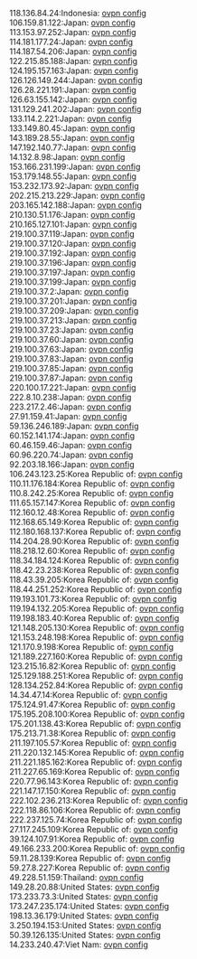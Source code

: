 118.136.84.24:Indonesia: [ovpn config](vpn/118_136_84_24.ovpn)  
106.159.81.122:Japan: [ovpn config](vpn/106_159_81_122.ovpn)  
113.153.97.252:Japan: [ovpn config](vpn/113_153_97_252.ovpn)  
114.181.177.24:Japan: [ovpn config](vpn/114_181_177_24.ovpn)  
114.187.54.206:Japan: [ovpn config](vpn/114_187_54_206.ovpn)  
122.215.85.188:Japan: [ovpn config](vpn/122_215_85_188.ovpn)  
124.195.157.163:Japan: [ovpn config](vpn/124_195_157_163.ovpn)  
126.126.149.244:Japan: [ovpn config](vpn/126_126_149_244.ovpn)  
126.28.221.191:Japan: [ovpn config](vpn/126_28_221_191.ovpn)  
126.63.155.142:Japan: [ovpn config](vpn/126_63_155_142.ovpn)  
131.129.241.202:Japan: [ovpn config](vpn/131_129_241_202.ovpn)  
133.114.2.221:Japan: [ovpn config](vpn/133_114_2_221.ovpn)  
133.149.80.45:Japan: [ovpn config](vpn/133_149_80_45.ovpn)  
143.189.28.55:Japan: [ovpn config](vpn/143_189_28_55.ovpn)  
147.192.140.77:Japan: [ovpn config](vpn/147_192_140_77.ovpn)  
14.132.8.98:Japan: [ovpn config](vpn/14_132_8_98.ovpn)  
153.166.231.199:Japan: [ovpn config](vpn/153_166_231_199.ovpn)  
153.179.148.55:Japan: [ovpn config](vpn/153_179_148_55.ovpn)  
153.232.173.92:Japan: [ovpn config](vpn/153_232_173_92.ovpn)  
202.215.213.229:Japan: [ovpn config](vpn/202_215_213_229.ovpn)  
203.165.142.188:Japan: [ovpn config](vpn/203_165_142_188.ovpn)  
210.130.51.176:Japan: [ovpn config](vpn/210_130_51_176.ovpn)  
210.165.127.101:Japan: [ovpn config](vpn/210_165_127_101.ovpn)  
219.100.37.119:Japan: [ovpn config](vpn/219_100_37_119.ovpn)  
219.100.37.120:Japan: [ovpn config](vpn/219_100_37_120.ovpn)  
219.100.37.192:Japan: [ovpn config](vpn/219_100_37_192.ovpn)  
219.100.37.196:Japan: [ovpn config](vpn/219_100_37_196.ovpn)  
219.100.37.197:Japan: [ovpn config](vpn/219_100_37_197.ovpn)  
219.100.37.199:Japan: [ovpn config](vpn/219_100_37_199.ovpn)  
219.100.37.2:Japan: [ovpn config](vpn/219_100_37_2.ovpn)  
219.100.37.201:Japan: [ovpn config](vpn/219_100_37_201.ovpn)  
219.100.37.209:Japan: [ovpn config](vpn/219_100_37_209.ovpn)  
219.100.37.213:Japan: [ovpn config](vpn/219_100_37_213.ovpn)  
219.100.37.23:Japan: [ovpn config](vpn/219_100_37_23.ovpn)  
219.100.37.60:Japan: [ovpn config](vpn/219_100_37_60.ovpn)  
219.100.37.63:Japan: [ovpn config](vpn/219_100_37_63.ovpn)  
219.100.37.83:Japan: [ovpn config](vpn/219_100_37_83.ovpn)  
219.100.37.85:Japan: [ovpn config](vpn/219_100_37_85.ovpn)  
219.100.37.87:Japan: [ovpn config](vpn/219_100_37_87.ovpn)  
220.100.17.221:Japan: [ovpn config](vpn/220_100_17_221.ovpn)  
222.8.10.238:Japan: [ovpn config](vpn/222_8_10_238.ovpn)  
223.217.2.46:Japan: [ovpn config](vpn/223_217_2_46.ovpn)  
27.91.159.41:Japan: [ovpn config](vpn/27_91_159_41.ovpn)  
59.136.246.189:Japan: [ovpn config](vpn/59_136_246_189.ovpn)  
60.152.141.174:Japan: [ovpn config](vpn/60_152_141_174.ovpn)  
60.46.159.46:Japan: [ovpn config](vpn/60_46_159_46.ovpn)  
60.96.220.74:Japan: [ovpn config](vpn/60_96_220_74.ovpn)  
92.203.18.166:Japan: [ovpn config](vpn/92_203_18_166.ovpn)  
106.243.123.25:Korea Republic of: [ovpn config](vpn/106_243_123_25.ovpn)  
110.11.176.184:Korea Republic of: [ovpn config](vpn/110_11_176_184.ovpn)  
110.8.242.25:Korea Republic of: [ovpn config](vpn/110_8_242_25.ovpn)  
111.65.157.147:Korea Republic of: [ovpn config](vpn/111_65_157_147.ovpn)  
112.160.12.48:Korea Republic of: [ovpn config](vpn/112_160_12_48.ovpn)  
112.168.65.149:Korea Republic of: [ovpn config](vpn/112_168_65_149.ovpn)  
112.180.168.137:Korea Republic of: [ovpn config](vpn/112_180_168_137.ovpn)  
114.204.28.90:Korea Republic of: [ovpn config](vpn/114_204_28_90.ovpn)  
118.218.12.60:Korea Republic of: [ovpn config](vpn/118_218_12_60.ovpn)  
118.34.184.124:Korea Republic of: [ovpn config](vpn/118_34_184_124.ovpn)  
118.42.23.238:Korea Republic of: [ovpn config](vpn/118_42_23_238.ovpn)  
118.43.39.205:Korea Republic of: [ovpn config](vpn/118_43_39_205.ovpn)  
118.44.251.252:Korea Republic of: [ovpn config](vpn/118_44_251_252.ovpn)  
119.193.101.73:Korea Republic of: [ovpn config](vpn/119_193_101_73.ovpn)  
119.194.132.205:Korea Republic of: [ovpn config](vpn/119_194_132_205.ovpn)  
119.198.183.40:Korea Republic of: [ovpn config](vpn/119_198_183_40.ovpn)  
121.148.205.130:Korea Republic of: [ovpn config](vpn/121_148_205_130.ovpn)  
121.153.248.198:Korea Republic of: [ovpn config](vpn/121_153_248_198.ovpn)  
121.170.9.198:Korea Republic of: [ovpn config](vpn/121_170_9_198.ovpn)  
121.189.227.160:Korea Republic of: [ovpn config](vpn/121_189_227_160.ovpn)  
123.215.16.82:Korea Republic of: [ovpn config](vpn/123_215_16_82.ovpn)  
125.129.188.251:Korea Republic of: [ovpn config](vpn/125_129_188_251.ovpn)  
128.134.252.84:Korea Republic of: [ovpn config](vpn/128_134_252_84.ovpn)  
14.34.47.14:Korea Republic of: [ovpn config](vpn/14_34_47_14.ovpn)  
175.124.91.47:Korea Republic of: [ovpn config](vpn/175_124_91_47.ovpn)  
175.195.208.100:Korea Republic of: [ovpn config](vpn/175_195_208_100.ovpn)  
175.201.138.43:Korea Republic of: [ovpn config](vpn/175_201_138_43.ovpn)  
175.213.71.38:Korea Republic of: [ovpn config](vpn/175_213_71_38.ovpn)  
211.197.105.57:Korea Republic of: [ovpn config](vpn/211_197_105_57.ovpn)  
211.220.132.145:Korea Republic of: [ovpn config](vpn/211_220_132_145.ovpn)  
211.221.185.162:Korea Republic of: [ovpn config](vpn/211_221_185_162.ovpn)  
211.227.65.169:Korea Republic of: [ovpn config](vpn/211_227_65_169.ovpn)  
220.77.96.143:Korea Republic of: [ovpn config](vpn/220_77_96_143.ovpn)  
221.147.17.150:Korea Republic of: [ovpn config](vpn/221_147_17_150.ovpn)  
222.102.236.213:Korea Republic of: [ovpn config](vpn/222_102_236_213.ovpn)  
222.118.86.106:Korea Republic of: [ovpn config](vpn/222_118_86_106.ovpn)  
222.237.125.74:Korea Republic of: [ovpn config](vpn/222_237_125_74.ovpn)  
27.117.245.109:Korea Republic of: [ovpn config](vpn/27_117_245_109.ovpn)  
39.124.107.91:Korea Republic of: [ovpn config](vpn/39_124_107_91.ovpn)  
49.166.233.200:Korea Republic of: [ovpn config](vpn/49_166_233_200.ovpn)  
59.11.28.139:Korea Republic of: [ovpn config](vpn/59_11_28_139.ovpn)  
59.27.8.227:Korea Republic of: [ovpn config](vpn/59_27_8_227.ovpn)  
49.228.51.159:Thailand: [ovpn config](vpn/49_228_51_159.ovpn)  
149.28.20.88:United States: [ovpn config](vpn/149_28_20_88.ovpn)  
173.233.73.3:United States: [ovpn config](vpn/173_233_73_3.ovpn)  
173.247.235.174:United States: [ovpn config](vpn/173_247_235_174.ovpn)  
198.13.36.179:United States: [ovpn config](vpn/198_13_36_179.ovpn)  
3.250.194.153:United States: [ovpn config](vpn/3_250_194_153.ovpn)  
50.39.126.135:United States: [ovpn config](vpn/50_39_126_135.ovpn)  
14.233.240.47:Viet Nam: [ovpn config](vpn/14_233_240_47.ovpn)  
